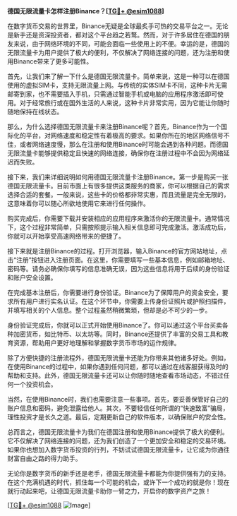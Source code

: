 **德国无限流量卡怎样注册Binance？[[TG💪+ @esim1088](https://t.me/s/esim1088)]**

在数字货币交易的世界里，Binance无疑是全球最炙手可热的交易平台之一。无论是新手还是资深投资者，都对这个平台趋之若鹜。然而，对于许多居住在德国的朋友来说，由于网络环境的不同，可能会面临一些使用上的不便。幸运的是，德国的无限流量卡为用户提供了极大的便利，不仅解决了网络连接的问题，还为注册和使用Binance带来了更多可能性。

首先，让我们来了解一下什么是德国无限流量卡。简单来说，这是一种可以在德国使用的虚拟SIM卡，支持无限流量上网。与传统的实体SIM卡不同，这种卡片无需邮寄到家，也不需要插入手机，只需通过智能手机或电脑的应用程序激活即可使用。对于经常旅行或在国外生活的人来说，这种卡片非常实用，因为它能让你随时随地保持在线状态。

那么，为什么选择德国无限流量卡来注册Binance呢？首先，Binance作为一个国际化的平台，对网络速度和稳定性有着极高的要求。如果你所在的地区网络信号不佳，或者网络速度慢，那么在注册和使用Binance时可能会遇到各种问题。而德国无限流量卡能够提供稳定且快速的网络连接，确保你在注册过程中不会因为网络延迟而失败。

接下来，我们来详细说明如何用德国无限流量卡注册Binance。第一步是购买一张德国无限流量卡。目前市面上有很多提供这类服务的商家，你可以根据自己的需求选择合适的套餐。一般来说，这些卡的价格都非常实惠，而且流量是完全无限的，这意味着你可以随心所欲地使用它来进行任何操作。

购买完成后，你需要下载并安装相应的应用程序来激活你的无限流量卡。通常情况下，这个过程非常简单，只需按照提示输入相关信息即可完成激活。激活成功后，你就可以开始享受高速网络带来的便捷了。

接下来就是注册Binance的过程。打开浏览器，输入Binance的官方网站地址，点击“注册”按钮进入注册页面。在这里，你需要填写一些基本信息，例如邮箱地址、密码等。请务必确保你填写的信息准确无误，因为这些信息将用于后续的身份验证和账户安全设置。

在完成基本注册后，你需要进行身份验证。Binance为了保障用户的资金安全，要求所有用户进行实名认证。在这个环节中，你需要上传身份证照片或护照扫描件，并填写相关的个人信息。整个过程虽然稍微繁琐，但却是必不可少的一步。

身份验证完成后，你就可以正式开始使用Binance了。你可以通过这个平台买卖各种加密货币，如比特币、以太坊等。同时，Binance还提供了丰富的交易工具和教育资源，帮助用户更好地理解和掌握数字货币市场的运作规律。

除了方便快捷的注册流程外，德国无限流量卡还能为你带来其他诸多好处。例如，在使用Binance的过程中，如果你遇到任何问题，都可以通过在线客服获得及时的帮助和支持。此外，德国无限流量卡还可以让你随时随地查看市场动态，不错过任何一个投资机会。

当然，在使用Binance时，我们也需要注意一些事项。首先，要妥善保管好自己的账户信息和密码，避免泄露给他人。其次，不要轻信任何所谓的“快速致富”骗局，理性投资才是长久之道。最后，定期更新自己的软件版本，以确保账户的安全性。

总而言之，德国无限流量卡为我们在德国注册和使用Binance提供了极大的便利。它不仅解决了网络连接的问题，还为我们创造了一个更加安全和稳定的交易环境。如果你也想加入数字货币投资的行列，不妨试试德国无限流量卡，让它成为你通往财富自由之路的得力助手。

无论你是数字货币的新手还是老手，德国无限流量卡都能为你提供强有力的支持。在这个充满机遇的时代，抓住每一个可能的机会，或许下一个成功的就是你！现在就行动起来吧，让德国无限流量卡助你一臂之力，开启你的数字资产之旅！

[[TG💪+ @esim1088](https://t.me/s/esim1088) ![Image](https://i.postimg.cc/4NQfJmqS/Snipaste-2025-05-13-00-14-12.png)]